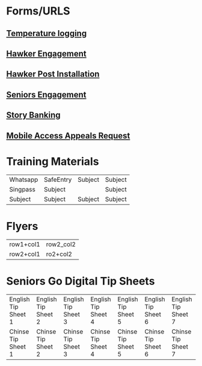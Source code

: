 

<H1>Forms/URLS </H1>

<body>


<h2><a href="https://form.gov.sg/#!/5ed511c339b707001104ebc0">Temperature logging</a></h2>

<h2><a href="http://go.gov.sg/hawkergodigital">Hawker Engagement</a></h2>
<h2><a href="https://form.gov.sg/#!/5ef8bf36d05786001138d5ce">Hawker Post Installation</a></h2>
<h2><a href="https://form.gov.sg/#!/5eddf3249731340014d9b36e">Seniors Engagement</a></h2>


<h2><a href="https://form.gov.sg/#!/5ef615d604a6cd00118ef242">Story Banking</a></h2>

<h2><a href="https://form.gov.sg/#!/5ef85a0def922700113f378e">Mobile Access Appeals Request</a></h2>


<H1>Training Materials</H1>

<table>
  <tr>
    <td>Whatsapp</td>
    <td>SafeEntry</td> 
    <td>Subject</td>
    <td>Subject</td>
  </tr>  
  <tr>
  <td>Singpass</td>
  <td>Subject</td>
  <td></td>
    <td>Subject</td>
  </tr>
  
  <tr>
  <td>Subject</td>
  <td>Subject</td>
  <td>Subject</td>
  <td>Subject</td>
  </tr>
 </table>

<H1>Flyers</H1>

<table>
  <tr>
    <td>row1+col1</td>
    <td>row2_col2</td>
  
  
  </tr>  
  
  <td>row2+col1</td>
  <td>ro2+col2</td>
 </table>
 
 <H1>Seniors Go Digital Tip Sheets</H1>

<table>
  <tr>
    <td>English Tip Sheet 1</td>
    <td>English Tip Sheet 2</td>
    <td>English Tip Sheet 3</td>
    <td>English Tip Sheet 4</td>
    <td>English Tip Sheet 5</td>
    <td>English Tip Sheet 6</td>
    <td>English Tip Sheet 7</td>
  </tr>  
   <tr>
    <td>Chinse Tip Sheet 1</td>
    <td>Chinse Tip Sheet 2</td>
    <td>Chinse Tip Sheet 3</td>
    <td>Chinse Tip Sheet 4</td>
    <td>Chinse Tip Sheet 5</td>
    <td>Chinse Tip Sheet 6</td>
    <td>Chinse Tip Sheet 7</td>
  </tr>
 </table>

</body>
